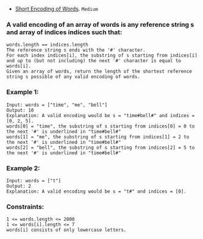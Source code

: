  - [Short Encoding of Words](https://leetcode.com/problems/short-encoding-of-words/).
`Medium`

### A valid encoding of an array of words is any reference string s and array of indices indices such that:
```
words.length == indices.length
The reference string s ends with the '#' character.
For each index indices[i], the substring of s starting from indices[i] and up to (but not including) the next '#' character is equal to words[i].
Given an array of words, return the length of the shortest reference string s possible of any valid encoding of words.

 ```

### Example 1:
```
Input: words = ["time", "me", "bell"]
Output: 10
Explanation: A valid encoding would be s = "time#bell#" and indices = [0, 2, 5].
words[0] = "time", the substring of s starting from indices[0] = 0 to the next '#' is underlined in "time#bell#"
words[1] = "me", the substring of s starting from indices[1] = 2 to the next '#' is underlined in "time#bell#"
words[2] = "bell", the substring of s starting from indices[2] = 5 to the next '#' is underlined in "time#bell#"
```
### Example 2:
```
Input: words = ["t"]
Output: 2
Explanation: A valid encoding would be s = "t#" and indices = [0].
 ```

### Constraints:
```
1 <= words.length <= 2000
1 <= words[i].length <= 7
words[i] consists of only lowercase letters.
```
